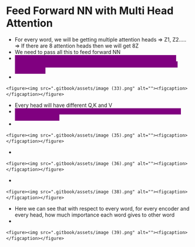 # Feed Forward NN with Multi Head Attention

* For every word, we will be getting multiple attention heads ⇒ Z1, Z2..... ⇒ If there are 8 attention heads then we will get 8Z
* We need to pass all this to feed forward NN
* <mark style="color:purple;background-color:purple;">**We need to combine all the context vectors from all the attention heads before sending it to NN and then do forward and backward propagation**</mark>
*

    <figure><img src=".gitbook/assets/image (33).png" alt=""><figcaption></figcaption></figure>
* Every head will have different Q,K and V
* <mark style="color:purple;background-color:purple;">**We concatenate all the attention heads, we do a dot product W0 ⇒ This will give us Z**</mark>
*

    <figure><img src=".gitbook/assets/image (35).png" alt=""><figcaption></figcaption></figure>
*

    <figure><img src=".gitbook/assets/image (36).png" alt=""><figcaption></figcaption></figure>
*

    <figure><img src=".gitbook/assets/image (38).png" alt=""><figcaption></figcaption></figure>
* Here we can see that with respect to every word, for every encoder and every head, how much importance each word gives to other word
*

    <figure><img src=".gitbook/assets/image (39).png" alt=""><figcaption></figcaption></figure>
